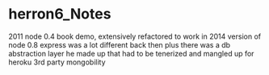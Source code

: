 herron6_Notes
=============

2011 node 0.4 book demo, extensively refactored to work in 2014 version of node 0.8
express was a lot different back then
plus there was a db abstraction layer he made up that had to be tenerized and mangled up
for heroku 3rd party mongobility
